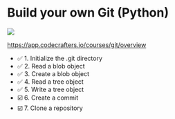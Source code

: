 # Build your own Git (Python)

![](https://backend.codecrafters.io/progress/git/98ecb67d-f6b6-4de5-81c4-00a4645d0651)

https://app.codecrafters.io/courses/git/overview

- ✅ 1. Initialize the .git directory 
- ✅ 2. Read a blob object
- ✅ 3. Create a blob object
- ✅ 4. Read a tree object
- ✅ 5. Write a tree object
- ☑️ 6. Create a commit
- ☑️ 7. Clone a repository

